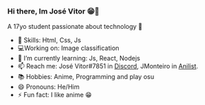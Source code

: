 ### Hi there, Im José Vitor 😁👋

A 17yo student passionate about technology 👾

- 🌠 Skills: Html, Css, Js
- 💻Working on: Image classification
- 🌱 I’m currently learning: Js, React, Nodejs 
- 📫 Reach me: José Vitor#7851 in [Discord](https://discord.com/new), JMonteiro in [Anilist](https://anilist.co/).
- 📚 Hobbies: Anime, Programming and play osu
- 😄 Pronouns: He/Him
- ⚡ Fun fact: I like anime 😁

